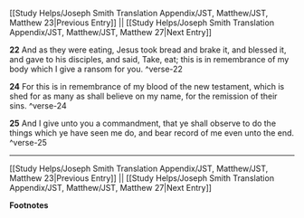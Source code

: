 [[Study Helps/Joseph Smith Translation Appendix/JST, Matthew/JST, Matthew 23|Previous Entry]]  ||  [[Study Helps/Joseph Smith Translation Appendix/JST, Matthew/JST, Matthew 27|Next Entry]]

**22**  And as they were eating, Jesus took bread and brake it, and blessed it, and gave to his disciples, and said, Take, eat; this is in remembrance of my body which I give a ransom for you. ^verse-22

**24**  For this is in remembrance of my blood of the new testament, which is shed for as many as shall believe on my name, for the remission of their sins. ^verse-24

**25**  And I give unto you a commandment, that ye shall observe to do the things which ye have seen me do, and bear record of me even unto the end. ^verse-25


---
[[Study Helps/Joseph Smith Translation Appendix/JST, Matthew/JST, Matthew 23|Previous Entry]]  ||  [[Study Helps/Joseph Smith Translation Appendix/JST, Matthew/JST, Matthew 27|Next Entry]]


**Footnotes**
